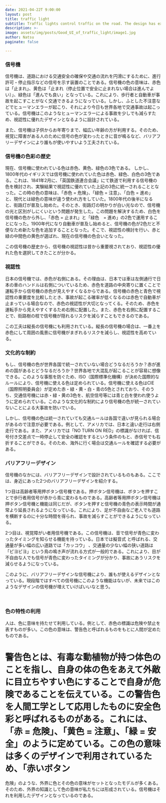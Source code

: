 ```yaml
---
date: 2021-04-22T 9:00:00
layout: post
title: traffic light
subtitle: Traffic lights control traffic on the road. The design has excellent visibility to prevent traffic accidents.
description: >-
image: assets/img/posts/Good_UI_of_traffic_light/image1.jpg
author: Natsu
paginate: false

---
```


### 信号機


信号機は、道路における交通安全の確保や交通の流れを円滑にするために、進行許可・停止指示などの信号を示す装置のことである。信号機の色の意味は、赤色は「止まれ」、黄色は「止まれ（停止位置で安全に止まれない場合は進んでよい）」、緑色は「進んでも良い」となっている。これにより、歩行者と自動車が事故を起こすことがなく交通できるようになっている。しかし、ふとした不注意などでヒューマンエラーが起こり、それにより今日も世界各地で交通事故は起こっている。信号機はこのようなヒューマンエラーによる事故を少しでも減らすため、視認性に優れたデザインとなるように設計されている。

また、信号機は子供からお年寄りまで、幅広い年齢の方が利用する。そのため、視覚に障害がある人のために信号の色が変わったときに音が鳴るなど、バリアフリーデザインにより誰もが使いやすいよう工夫されている。

### 信号機の色彩の歴史

現在、信号機に使われている色は赤色、黄色、緑色の3色である。
しかし、1800年代のイギリスでは信号機に使われていた色は赤色、緑色、白色の3色である。これは、1841年2月に、「英国鉄道連合会議」にて鉄道で利用する信号機の色を検討され、実験結果で視認性に優れていた上記の3色に統一されることとなった。この時の色の意味は、「赤色
= 危険」、「緑色 = 注意」、「白色 =
進め」と、現代とは緑色の意味が違う使われ方をしていた。1800年代の後半になると、街路灯が普及し始めた。そのとき、街路灯の明かりが白い光なので、信号機の光と区別がしにくいという問題が発生した。この問題を解決するため、白色を信号機の色から外し、「赤色
= 止まれ」と「緑色　=
進め」の2色で運用することになった。1900年代になり自動車が普及し始めると、信号機の色が2色だと不便なため新たな色を追加することとなった。そこで、視認性の検討を行い、赤と緑の中間色の黄色が選ばれ、現在の信号機の色合いとなった。

この信号機の歴史から、信号機の視認性は昔から重要視されており、視認性の優れた色を選択してきたことが分かる。

### 視認性

日本の信号機では、赤色が右側にある。その理由は、日本では車は左側通行で日本の車のハンドルは右側についているため、赤色を道路の中央寄りに置くことで運転手から信号機の赤色が見えやすくなるからである。信号機の赤色と青色で視認性の重要度を比較したとき、事故が起こる確率が低くなるのは赤色で自動車が止まっている場合なので、赤色の視認性が大切となってくる。そのため、赤色を運転手から見えやすくするため右側に配置した。また、赤色を右側に配置することで、街路樹の枝で信号機が隠れるリスクを減らすこともできるのである。

この工夫は縦長の信号機にも利用されている。縦長の信号機の場合は、一番上を赤色にして周囲の風景に信号機がまぎれるリスクを減らし、視認性を高めている。

### 文化的な制約

もし、信号機の色が世界各国で統一されていない場合どうなるだろうか？赤が進めの国があるとどうなるだろうか？世界各地で大混乱が起こることが容易に想像できる。このような事態を防ぐため、ISO（国際標準化機構）が決めた国際的なルールにより、信号機に使える色は定められている。信号機に使える色はCIE（国際照明委員会）が定めた赤・緑・黄・白・青の5色とされており、そのうち、交通信号機には赤・緑・黄の3色を、航空信号等には青と白を使われ使うように定められている。このような文化的な制約により信号機の色が統一されていないことによる大事故を防いでいる。

しかし、信号機の色は統一されていても交通ルールは各国で違いが見られる場合があるので注意が必要である。例として、アメリカでは、日本と違い走行は右側走行である。また、アメリカでは「NO TURN ON RED」の標識がなければ、信号付き交差点で一時停止して安全の確認をするという条件のもと、赤信号でも右折することができる。そのため、海外に行く場合は交通ルールを確認する必要がある。

### バリアフリーデザイン

信号機のなかには、バリアフリーデザインで設計されているものもある。ここでは、身近にあった2つのバリアフリーデザインを紹介する。

1つ目は高齢者等用押ボタン信号機である。押ボタン信号機は、ボタンを押すことで歩行者用信号が赤から青に変わるものである。高齢者等用押ボタン信号機は押ボタン信号機と機能は同じだが、ボタンを押すと信号機の青色の表示時間が通常より延長されるようになっている。これにより、足が不自由なご老人でも道路を横断するのに十分な時間を得られ、事故を減らすことができるようになっている。

2つ目は、視覚障がい者用信号機である。この信号機は、音で信号が青色に変わったタイミングを知らせる機能を持っている。日本では擬音式
と呼ばれる、交通量が多い幅の広い道路では「カッコウ」
、交通量の少ない幅の狭い道路は「ピヨピヨ」という鳥の鳴き声が流れる方式が一般的である。これにより、目が不自由な人でも信号が青色に変わったタイミングが分かり、事故にあうリスクを減らせるようになっている。

このように、バリアフリーデザインな信号機により、誰もが使えるデザインとなっている。現段階ではすべての信号機にこのような機能はないが、未来ではこのようなデザインの信号機が増えていけばいいなと思う。

　

### 色の特性の利用

人は、色に意味を持たせて利用している。例として、赤色の標識は危険や禁止を表すものが多い。この色の意味は、警告色と呼ばれるものをもとに人間が定めたものである。

警告色とは、有毒な動植物が持つ体色のことを指し、自身の体の色をあえて外敵に目立ちやすい色にすることで自身が危険であることを伝えている。この警告色を人間工学として応用したものに安全色彩と呼ばれるものがある。これには、「赤
= 危険」、「黄色 = 注意」、「緑 =
安全」のように定めている。この色の意味は多くのデザインで利用されているため、「赤いボタン
=
危険」のような、外界に色とその色の意味がセットとなったモデルが多くある。そのため、外界の知識として色の意味が私たちには形成されている。信号機はそれを利用したデザインとなっているのである。
